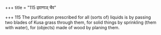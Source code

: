 +++
title = "115 द्रवाणाञ् चैव"

+++
115	The purification prescribed for all (sorts of) liquids is by passing two blades of Kusa grass through them, for solid things by sprinkling (them with water), for (objects) made of wood by planing them.